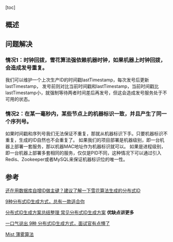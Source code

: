 [toc]

## 概述



## 问题解决

### 情况1：时钟回拨，雪花算法强依赖机器时钟，如果机器上时钟回拨，会造成发号重复。

我们可以维护一个上次生产ID的时间戳lastTimestamp，每次发号后更新lastTimestamp，
发号前则对比当前时间戳和lastTimestamp，当前时间戳比lastTimestamp小，就强制等待两者时间差后再发号，但这会造成发号服务处于不可用的状态。

### 情况2：在某一毫秒内，某些节点上的机器标识一致，并且产生了同一个序列号。

如果时间戳和序列号我们无法保证不重复，那就从机器标识下手。只要机器标识不重复，生成的ID自然也不会重复了。
如果我们的项目部署是机器级别，即一台机器上部署一套服务，那以机器MAC地址作为机器标识就可以。
如果是进程级别，即一台机器上部署多套相同的服务，仅仅是PID不同，这种情况下可以通过引入Redis、Zookeeper或者MySQL来保证机器标识位的唯一性。



## 参考

[还在用数据库自增ID做主键？建议了解一下雪花算法生成的分布式ID](https://juejin.cn/post/7170231638835036190)

[9种分布式ID生成方式，总有一款适合你](https://github.com/SoWhat1412/backend-learning/blob/master/tools/9%E7%A7%8D%E5%88%86%E5%B8%83%E5%BC%8FID%E7%94%9F%E6%88%90%E6%96%B9%E5%BC%8F%EF%BC%8C%E6%80%BB%E6%9C%89%E4%B8%80%E6%AC%BE%E9%80%82%E5%90%88%E4%BD%A0.md)

[分布式ID生成方案总结整理 ](https://www.cnblogs.com/mzq123/p/16840232.html) [常见分布式ID生成方案](https://blog.csdn.net/ThinkWon/article/details/123932818) **优缺点讲更多**

[一口气说出 9种 分布式ID生成方式，面试官有点懵了](https://cloud.tencent.com/developer/article/1584115)

[Mist 薄雾算法](https://pdai.tech/md/arch/arch-z-id.html#mist-%E8%96%84%E9%9B%BE%E7%AE%97%E6%B3%95)





